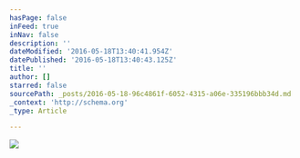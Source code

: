 ```yaml
---
hasPage: false
inFeed: true
inNav: false
description: ''
dateModified: '2016-05-18T13:40:41.954Z'
datePublished: '2016-05-18T13:40:43.125Z'
title: ''
author: []
starred: false
sourcePath: _posts/2016-05-18-96c4861f-6052-4315-a06e-335196bbb34d.md
_context: 'http://schema.org'
_type: Article

---
```

![](https://the-grid-user-content.s3-us-west-2.amazonaws.com/8db8a7b2-e7ea-46d3-b315-db75a42de868.jpg)
